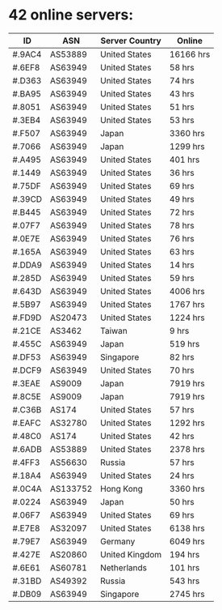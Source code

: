 # 42 online servers:

| ID | ASN | Server Country | Online |
| ------ | ------ | ------ | ------ |
| #.9AC4 | AS53889 | United States | 16166 hrs |
| #.6EF8 | AS63949 | United States | 58 hrs |
| #.D363 | AS63949 | United States | 74 hrs |
| #.BA95 | AS63949 | United States | 43 hrs |
| #.8051 | AS63949 | United States | 51 hrs |
| #.3EB4 | AS63949 | United States | 53 hrs |
| #.F507 | AS63949 | Japan | 3360 hrs |
| #.7066 | AS63949 | Japan | 1299 hrs |
| #.A495 | AS63949 | United States | 401 hrs |
| #.1449 | AS63949 | United States | 36 hrs |
| #.75DF | AS63949 | United States | 69 hrs |
| #.39CD | AS63949 | United States | 49 hrs |
| #.B445 | AS63949 | United States | 72 hrs |
| #.07F7 | AS63949 | United States | 78 hrs |
| #.0E7E | AS63949 | United States | 76 hrs |
| #.165A | AS63949 | United States | 63 hrs |
| #.DDA9 | AS63949 | United States | 14 hrs |
| #.285D | AS63949 | United States | 59 hrs |
| #.643D | AS63949 | United States | 4006 hrs |
| #.5B97 | AS63949 | United States | 1767 hrs |
| #.FD9D | AS20473 | United States | 1224 hrs |
| #.21CE | AS3462 | Taiwan | 9 hrs |
| #.455C | AS63949 | Japan | 519 hrs |
| #.DF53 | AS63949 | Singapore | 82 hrs |
| #.DCF9 | AS63949 | United States | 70 hrs |
| #.3EAE | AS9009 | Japan | 7919 hrs |
| #.8C5E | AS9009 | Japan | 7919 hrs |
| #.C36B | AS174 | United States | 57 hrs |
| #.EAFC | AS32780 | United States | 1292 hrs |
| #.48C0 | AS174 | United States | 42 hrs |
| #.6ADB | AS53889 | United States | 2378 hrs |
| #.4FF3 | AS56630 | Russia | 57 hrs |
| #.18A4 | AS63949 | United States | 24 hrs |
| #.0C4A | AS133752 | Hong Kong | 3360 hrs |
| #.0224 | AS63949 | Japan | 50 hrs |
| #.06F7 | AS63949 | United States | 69 hrs |
| #.E7E8 | AS32097 | United States | 6138 hrs |
| #.79E7 | AS63949 | Germany | 6049 hrs |
| #.427E | AS20860 | United Kingdom | 194 hrs |
| #.6E61 | AS60781 | Netherlands | 101 hrs |
| #.31BD | AS49392 | Russia | 543 hrs |
| #.DB09 | AS63949 | Singapore | 2745 hrs |

